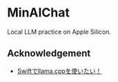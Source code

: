 # MinAIChat

Local LLM practice on Apple Silicon.

## Acknowledgement

- [Swiftでllama.cppを使いたい！](https://zenn.dev/turing_motors/articles/59c829daaa3307)
